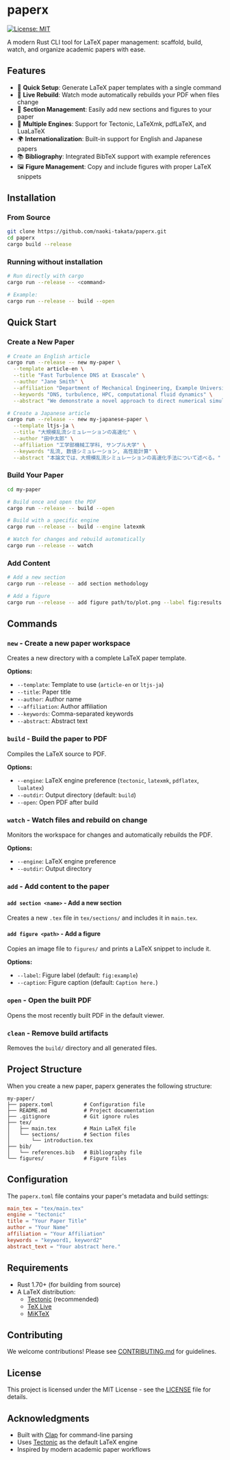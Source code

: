 # paperx

[![License: MIT](https://img.shields.io/badge/License-MIT-yellow.svg)](https://opensource.org/licenses/MIT)

A modern Rust CLI tool for LaTeX paper management: scaffold, build, watch, and organize academic papers with ease.

## Features

- 🚀 **Quick Setup**: Generate LaTeX paper templates with a single command
- 🔄 **Live Rebuild**: Watch mode automatically rebuilds your PDF when files change
- 📝 **Section Management**: Easily add new sections and figures to your paper
- 🎯 **Multiple Engines**: Support for Tectonic, LaTeXmk, pdfLaTeX, and LuaLaTeX
- 🌍 **Internationalization**: Built-in support for English and Japanese papers
- 📚 **Bibliography**: Integrated BibTeX support with example references
- 🖼️ **Figure Management**: Copy and include figures with proper LaTeX snippets

## Installation

### From Source

```bash
git clone https://github.com/naoki-takata/paperx.git
cd paperx
cargo build --release
```

### Running without installation

```bash
# Run directly with cargo
cargo run --release -- <command>

# Example:
cargo run --release -- build --open
```

## Quick Start

### Create a New Paper

```bash
# Create an English article
cargo run --release -- new my-paper \
  --template article-en \
  --title "Fast Turbulence DNS at Exascale" \
  --author "Jane Smith" \
  --affiliation "Department of Mechanical Engineering, Example University" \
  --keywords "DNS, turbulence, HPC, computational fluid dynamics" \
  --abstract "We demonstrate a novel approach to direct numerical simulation of turbulent flows at exascale computing facilities."

# Create a Japanese article
cargo run --release -- new my-japanese-paper \
  --template ltjs-ja \
  --title "大規模乱流シミュレーションの高速化" \
  --author "田中太郎" \
  --affiliation "工学部機械工学科, サンプル大学" \
  --keywords "乱流, 数値シミュレーション, 高性能計算" \
  --abstract "本論文では、大規模乱流シミュレーションの高速化手法について述べる。"
```

### Build Your Paper

```bash
cd my-paper

# Build once and open the PDF
cargo run --release -- build --open

# Build with a specific engine
cargo run --release -- build --engine latexmk

# Watch for changes and rebuild automatically
cargo run --release -- watch
```

### Add Content

```bash
# Add a new section
cargo run --release -- add section methodology

# Add a figure
cargo run --release -- add figure path/to/plot.png --label fig:results --caption "Simulation results showing velocity contours"
```

## Commands

### `new` - Create a new paper workspace

Creates a new directory with a complete LaTeX paper template.

**Options:**
- `--template`: Template to use (`article-en` or `ltjs-ja`)
- `--title`: Paper title
- `--author`: Author name
- `--affiliation`: Author affiliation
- `--keywords`: Comma-separated keywords
- `--abstract`: Abstract text

### `build` - Build the paper to PDF

Compiles the LaTeX source to PDF.

**Options:**
- `--engine`: LaTeX engine preference (`tectonic`, `latexmk`, `pdflatex`, `lualatex`)
- `--outdir`: Output directory (default: `build`)
- `--open`: Open PDF after build

### `watch` - Watch files and rebuild on change

Monitors the workspace for changes and automatically rebuilds the PDF.

**Options:**
- `--engine`: LaTeX engine preference
- `--outdir`: Output directory

### `add` - Add content to the paper

#### `add section <name>` - Add a new section

Creates a new `.tex` file in `tex/sections/` and includes it in `main.tex`.

#### `add figure <path>` - Add a figure

Copies an image file to `figures/` and prints a LaTeX snippet to include it.

**Options:**
- `--label`: Figure label (default: `fig:example`)
- `--caption`: Figure caption (default: `Caption here.`)

### `open` - Open the built PDF

Opens the most recently built PDF in the default viewer.

### `clean` - Remove build artifacts

Removes the `build/` directory and all generated files.

## Project Structure

When you create a new paper, paperx generates the following structure:

```
my-paper/
├── paperx.toml          # Configuration file
├── README.md            # Project documentation
├── .gitignore           # Git ignore rules
├── tex/
│   ├── main.tex         # Main LaTeX file
│   └── sections/        # Section files
│       └── introduction.tex
├── bib/
│   └── references.bib   # Bibliography file
└── figures/             # Figure files
```

## Configuration

The `paperx.toml` file contains your paper's metadata and build settings:

```toml
main_tex = "tex/main.tex"
engine = "tectonic"
title = "Your Paper Title"
author = "Your Name"
affiliation = "Your Affiliation"
keywords = "keyword1, keyword2"
abstract_text = "Your abstract here."
```

## Requirements

- Rust 1.70+ (for building from source)
- A LaTeX distribution:
  - [Tectonic](https://tectonic-typesetting.github.io/) (recommended)
  - [TeX Live](https://www.tug.org/texlive/)
  - [MiKTeX](https://miktex.org/)

## Contributing

We welcome contributions! Please see [CONTRIBUTING.md](CONTRIBUTING.md) for guidelines.

## License

This project is licensed under the MIT License - see the [LICENSE](LICENSE) file for details.

## Acknowledgments

- Built with [Clap](https://github.com/clap-rs/clap) for command-line parsing
- Uses [Tectonic](https://tectonic-typesetting.github.io/) as the default LaTeX engine
- Inspired by modern academic paper workflows